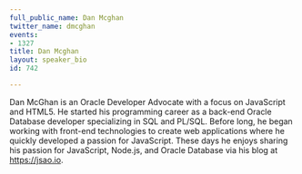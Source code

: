 ```yaml
---
full_public_name: Dan Mcghan
twitter_name: dmcghan
events:
- 1327
title: Dan Mcghan
layout: speaker_bio
id: 742

---
```

Dan McGhan is an Oracle Developer Advocate with a focus on JavaScript and HTML5. He started his programming career as a back-end Oracle Database developer specializing in SQL and PL/SQL. Before long, he began working with front-end technologies to create web applications where he quickly developed a passion for JavaScript. These days he enjoys sharing his passion for JavaScript, Node.js, and Oracle Database via his blog at https://jsao.io.
